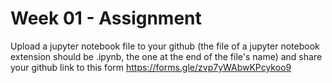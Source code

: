 # Week 01 - Assignment
Upload a jupyter notebook file to your github (the file of a jupyter notebook extension should be .ipynb, the one at the end of the file's name) and share your github link to this form
https://forms.gle/zvp7yWAbwKPcykoo9
